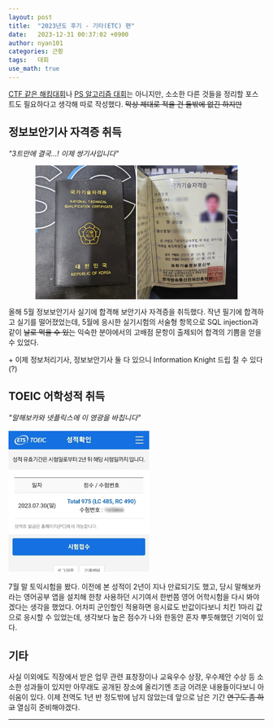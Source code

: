 ```yaml
---
layout: post
title:  "2023년도 후기 - 기타(ETC) 편"
date:   2023-12-31 00:37:02 +0900
author: nyan101
categories: 근황
tags:	대회
use_math: true
---
```


[CTF 같은 해킹대회](https://nyan101.github.io/blog/CTF-contests-in-2023-review)나 [PS 알고리즘 대회](https://nyan101.github.io/blog/PS-contests-in-2023-review)는 아니지만, 소소한 다른 것들을 정리할 포스트도 필요하다고 생각해 따로 작성했다. ~~막상 제대로 적을 건 둘밖에 없긴 하지만~~


## 정보보안기사 자격증 취득

*"3트만에 결국...! 이제 쌍기사입니다"*

<div style="width:80%;min-width:320px;margin:0 auto;display:flex;justify-content:space-evenly">
<img src="/assets/images/2023/12/security-knight-01.jpg" style="width:49%;display:inline-block">
<img src="/assets/images/2023/12/security-knight-02.jpg" style="width:49%;display:inline-block">
</div>

올해 5월 정보보안기사 실기에 합격해 보안기사 자격증을 취득했다. 작년 필기에 합격하고 실기를 떨어졌었는데, 5월에 응시한 실기시험의 서술형 항목으로 SQL injection과 같이 ~~날로 먹을 수 있는~~ 익숙한 분야에서의 고배점 문항이 출제되어 합격의 기쁨을 얻을 수 있었다.

\+ 이제 정보처리기사, 정보보안기사 둘 다 있으니 Information Knight 드립 칠 수 있다(?)

## TOEIC 어학성적 취득

*"말해보카와 넷플릭스에 이 영광을 바칩니다"*

<img src="/assets/images/2023/12/toeic-score.jpg" style="width:55%">

7월 말 토익시험을 봤다. 이전에 본 성적이 2년이 지나 만료되기도 했고, 당시 말해보카라는 영어공부 앱을 설치해 한창 사용하던 시기여서 한번쯤 영어 어학시험을 다시 봐야겠다는 생각을 했었다. 어차피 군인할인 적용하면 응시료도 반값이다보니 치킨 1마리 값으로 응시할 수 있었는데, 생각보다 높은 점수가 나와 한동안 혼자 뿌듯해했던 기억이 있다.

## 기타
사실 이외에도 직장에서 받은 업무 관련 표창장이나 교육우수 상장, 우수제안 수상 등 소소한 성과들이 있지만 아무래도 공개된 장소에 올리기엔 조금 어려운 내용들이다보니 아쉬움이 있다. 이제 전역도 1년 반 정도밖에 남지 않았는데 앞으로 남은 기간 ~~연구도 좀 하고~~ 열심히 준비해야겠다.

---

